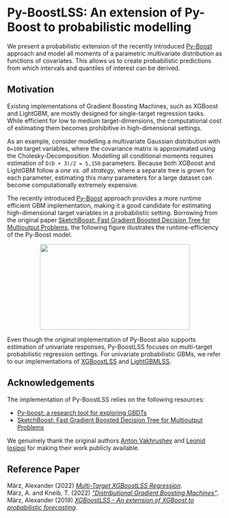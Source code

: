 # Py-BoostLSS: An extension of Py-Boost to probabilistic modelling

We present a probabilistic extension of the recently introduced [Py-Boost](https://github.com/sb-ai-lab/Py-Boost) approach and model all moments of a parametric multivariate distribution as functions of covariates. This allows us to create probabilistic predictions from which intervals and quantiles of interest can be derived. 

## Motivation

Existing implementations of Gradient Boosting Machines, such as XGBoost and LightGBM, are mostly designed for single-target regression tasks. While efficient for low to medium target-dimensions, the computational cost of estimating them becomes prohibitive in high-dimensional settings. 

As an example, consider modelling a multivariate Gaussian distribution with `D=100` target variables, where the covariance matrix is approximated using the Cholesky-Decomposition. Modelling all conditional moments requires estimation of `D(D + 3)/2 = 5,150` parameters. Because both XGBoost and LightGBM follow a *one vs. all strategy*, where a separate tree is grown for each parameter, estimating this many parameters for a large dataset can become computationally extremely expensive. 

The recently introduced [Py-Boost](https://github.com/sb-ai-lab/Py-Boost) approach provides a more runtime efficient GBM implementation, making it a good candidate for estimating high-dimensional target variables in a probabilistic setting. Borrowing from the original paper [SketchBoost: Fast Gradient Boosted Decision Tree for Multioutput Problems](https://openreview.net/forum?id=WSxarC8t-T), the following figure illustrates the runtime-efficiency of the Py-Boost model.

<p align="center">
<img src="https://user-images.githubusercontent.com/41187941/205011855-0e06247f-609f-4c12-9c53-9e00df91b2d9.png" width="350" height="200" />
</p>

Even though the original implementation of Py-Boost also supports estimation of univariate responses, Py-BoostLSS focuses on multi-target probabilistic regression settings. For univariate probabilistic GBMs, we refer to our implementations of [XGBoostLSS](https://github.com/StatMixedML/XGBoostLSS) and [LightGBMLSS](https://github.com/StatMixedML/LightGBMLSS).

## Acknowledgements

The implementation of Py-BoostLSS relies on the following resources:

- [Py-boost: a research tool for exploring GBDTs](https://github.com/sb-ai-lab/Py-Boost)
- [SketchBoost: Fast Gradient Boosted Decision Tree for Multioutput Problems](https://openreview.net/forum?id=WSxarC8t-T)

We genuinely thank the original authors [Anton Vakhrushev](https://www.kaggle.com/btbpanda) and [Leonid Iosipoi](http://iosipoi.com/) for making their work publicly available. 

## Reference Paper
März, Alexander (2022) [*Multi-Target XGBoostLSS Regression*](https://arxiv.org/abs/2210.06831). <br/>
März, A. and Kneib, T. (2022) [*"Distributional Gradient Boosting Machines"*](https://arxiv.org/abs/2204.00778). <br/>
März, Alexander (2019) [*XGBoostLSS - An extension of XGBoost to probabilistic forecasting*](https://arxiv.org/abs/1907.03178).
